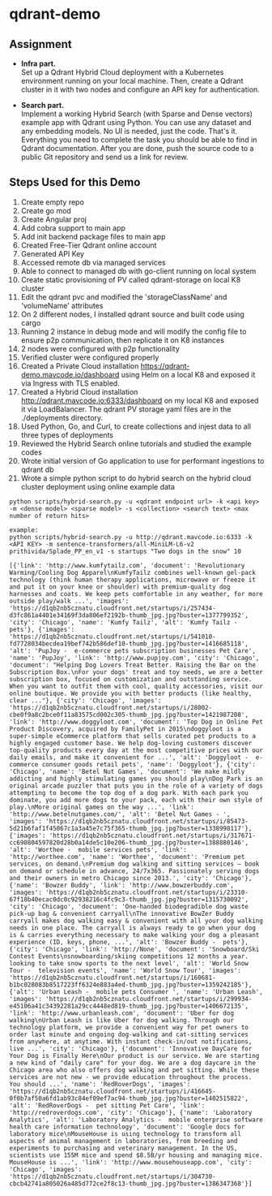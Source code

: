# qdrant-demo

## Assignment
- **Infra part.**  
Set up a Qdrant Hybrid Cloud deployment with a Kubernetes environment running on your local machine. Then, create a Qdrant cluster in it with two nodes and configure an API key for authentication.

- **Search part.**  
Implement a working Hybrid Search (with Sparse and Dense vectors) example app with Qdrant using Python. You can use any dataset and any embedding models. No UI is needed, just the code. That's it.
Everything you need to complete the task you should be able to find in Qdrant documentation.
After you are done, push the source code to a public Git repository and send us a link for review.


## Steps Used for this Demo
1. Create empty repo
2. Create go mod
3. Create Angular proj
4. Add cobra support to main app
5. Add init backend package files to main app
6. Created Free-Tier Qdrant online account
7. Generated API Key
8. Accessed remote db via managed services
9. Able to connect to managed db with go-client running on local system
10. Create static provisioning of PV called qdrant-storage on local K8 cluster
11. Edit the qdrant pvc and modified the 'storageClassName' and 'volumeName' attributes
12. On 2 different nodes, I installed qdrant source and built code using cargo
13. Running 2 instance in debug mode and will modify the config file to ensure p2p communication, then replicate it on K8 instances
14. 2 nodes were configured with p2p functionality
15. Verified cluster were configured properly
16. Created a Private Cloud installation https://qdrant-demo.mavcode.io/dashboard using Helm on a local K8 and exposed it via Ingress with TLS enabled.
17. Created a Hybrid Cloud installation http://qdrant.mavcode.io:6333/dashboard on my local K8 and exposed it via LoadBalancer. The qdrant PV storage yaml files are in the ./deployments directory.
18. Used Python, Go, and Curl, to create collections and injest data to all three types of deployments
19. Reviewed the Hybrid Search online tutorials and studied the example codes
20. Wrote initial version of Go application to use for performant ingestions to qdrant db 
20. Wrote a simple python script to do hybrid search on the hybrid cloud cluster deployment using online example data

```
python scripts/hybrid-search.py -u <qdrant endpoint url> -k <api key> -m <dense model> <sparse model> -s <collection> <search text> <max number of return hits>

example:
python scripts/hybrid-search.py -u http://qdrant.mavcode.io:6333 -k <API KEY> -m sentence-transformers/all-MiniLM-L6-v2 prithivida/Splade_PP_en_v1 -s startups "Two dogs in the snow" 10
```

```output
[{'link': 'http://www.kumfytailz.com', 'document': 'Revolutionary Warming/Cooling Dog Apparel\nKumfyTailz combines well-known gel-pack technology (think human therapy applications, microwave or freeze it and put it on your knee or shoulder) with premium-quality dog harnesses and coats. We keep pets comfortable in any weather, for more outside play/walk ...', 'images': 'https://d1qb2nb5cznatu.cloudfront.net/startups/i/257434-d3fc861a4401e34169f3da806ef2192b-thumb_jpg.jpg?buster=1377799352', 'city': 'Chicago', 'name': 'Kumfy Tailz', 'alt': 'Kumfy Tailz -  pets'}, {'images': 'https://d1qb2nb5cznatu.cloudfront.net/startups/i/541010-fd7728034becdea19bef742b586def10-thumb_jpg.jpg?buster=1416685118', 'alt': 'PupJoy -  e-commerce pets subscription businesses Pet Care', 'name': 'PupJoy', 'link': 'http://www.pupjoy.com', 'city': 'Chicago', 'document': "Helping Dog Lovers Treat Better. Raising the Bar on the Subscription Box.\nFor your dogs' treat and toy needs, we are a better subscription box, focused on customization and outstanding service. When you want to outfit them with cool, quality accessories, visit our online boutique. We provide you with better products (like healthy, clear ..."}, {'city': 'Chicago', 'images': 'https://d1qb2nb5cznatu.cloudfront.net/startups/i/28002-cbe0f9a8c2bce0f11a83575cd002c305-thumb_jpg.jpg?buster=1421987208', 'link': 'http://www.doggyloot.com', 'document': 'Top Dog in Online Pet Product Discovery, acquired by FamilyPet in 2015\ndoggyloot is a super-simple eCommerce platform that sells curated pet products to a highly engaged customer base. We help dog-loving customers discover top-quality products every day at the most competitive prices with our daily emails, and make it convenient for ...', 'alt': 'Doggyloot -  e-commerce consumer goods retail pets', 'name': 'Doggyloot'}, {'city': 'Chicago', 'name': 'Betel Nut Games', 'document': 'We make mildly addicting and highly stimulating games you should play\nDog Park is an original arcade puzzler that puts you in the role of a variety of dogs attempting to become the top dog of a dog park. With each park you dominate, you add more dogs to your pack, each with their own style of play.\nMore original games on the way ...', 'link': 'http://www.betelnutgames.com/', 'alt': 'Betel Nut Games - ', 'images': 'https://d1qb2nb5cznatu.cloudfront.net/startups/i/85473-5d21b6faf1f45067c1a3a45e7c75f365-thumb_jpg.jpg?buster=1338998117'}, {'images': 'https://d1qb2nb5cznatu.cloudfront.net/startups/i/317671-cc690804597820d28b0a14de5c10e206-thumb_jpg.jpg?buster=1388880146', 'alt': 'Worthee -  mobile services pets', 'link': 'http://worthee.com', 'name': 'Worthee', 'document': 'Premium pet services, on demand.\nPremium dog walking and sitting services – book on demand or schedule in advance, 24/7x365. Passionately serving dogs and their owners in metro Chicago since 2013.', 'city': 'Chicago'}, {'name': 'Bowzer Buddy', 'link': 'http://www.bowzerbuddy.com', 'images': 'https://d1qb2nb5cznatu.cloudfront.net/startups/i/23310-67f18b40ecac0dc0c92938216c4fc9c3-thumb_jpg.jpg?buster=1315730092', 'city': 'Chicago', 'document': 'One-handed biodegradible dog waste pick-up bag & convenient carryall\nThe innovative BowZer Buddy carryall makes dog walking easy & convenient with all your dog walking needs in one place. The carryall is always ready to go when your dog is & carries everything necessary to make walking your dog a pleasant experience (ID, keys, phone, ...', 'alt': 'Bowzer Buddy -  pets'}, {'city': 'Chicago', 'link': 'http://None', 'document': 'Snowboard/Ski Contest Events\nsnowboarding/skiing competitions 12 months a year. looking to take snow sports to the next level', 'alt': 'World Snow Tour -  television events', 'name': 'World Snow Tour', 'images': 'https://d1qb2nb5cznatu.cloudfront.net/startups/i/160681-b1bc028083b8517223ff6324e883a4ed-thumb_jpg.jpg?buster=1359242185'}, {'alt': 'Urban Leash -  mobile pets Consumer ', 'name': 'Urban Leash', 'images': 'https://d1qb2nb5cznatu.cloudfront.net/startups/i/299934-e45106a41c34392281a29cc4448ed819-thumb_jpg.jpg?buster=1406672135', 'link': 'http://www.urbanleash.com', 'document': 'Uber for dog walking\nUrban Leash is like Uber for dog walking. Through our technology platform, we provide a convenient way for pet owners to order last minute and ongoing dog-walking and cat-sitting services from anywhere, at anytime. With instant check-in/out notifications, live ...', 'city': 'Chicago'}, {'document': 'Innovative DayCare for Your Dog is Finally Here\nOur product is our service. We are starting a new kind of "daily care" for your dog. We are a dog daycare in the Chicago area who also offers dog walking and pet sitting. While these services are not new - we provide education throughout the process. You should ...', 'name': 'RedRoverDogs', 'images': 'https://d1qb2nb5cznatu.cloudfront.net/startups/i/416645-0f0b7af50a6fd1ab93c84ef09ef7ac94-thumb_jpg.jpg?buster=1402515822', 'alt': 'RedRoverDogs -  pet sitting Pet Care', 'link': 'http://redroverdogs.com', 'city': 'Chicago'}, {'name': 'Laboratory Analytics', 'alt': 'Laboratory Analytics -  mobile enterprise software health care information technology', 'document': 'Google docs for laboratory mice\nMouseHouse is using technology to transform all aspects of animal management in laboratories, from breeding and experiments to purchasing and veterinary management. In the US, scientists use 155M mice and spend $8.5B/yr housing and managing mice. MouseHouse is ...', 'link': 'http://www.mousehouseapp.com', 'city': 'Chicago', 'images': 'https://d1qb2nb5cznatu.cloudfront.net/startups/i/304730-cbcb42741a805026a485d772ce2f8c13-thumb_jpg.jpg?buster=1386347368'}]
```
